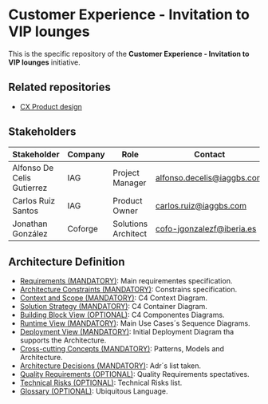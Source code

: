 # Customer Experience - Invitation to VIP lounges
This is the specific repository of the **Customer Experience - Invitation to VIP lounges** initiative. 

## Related repositories

- [CX Product design](https://github.com/Iberia-Ent/customer--customer-experience--customer-experience-product--design/)


## Stakeholders

| Stakeholder                | Company    | Role                | Contact                        |
|----------------------------|------------|---------------------|--------------------------------|
| Alfonso De Celis Gutierrez | IAG        | Project Manager     | <alfonso.decelis@iaggbs.com>   |
| Carlos Ruiz Santos         | IAG        | Product Owner       | <carlos.ruiz@iaggbs.com>       |
| Jonathan González          | Coforge    | Solutions Architect | <cofo-jgonzalezf@iberia.es>    |

## Architecture Definition

- [Requirements (MANDATORY)](./src/01_requirements.md): Main requirementes specification.
- [Architecture Constraints (MANDATORY)](./src/02_architecture_constraints.md): Constrains specification.
- [Context and Scope (MANDATORY)](./src/03_context_and_scope.md): C4 Context Diagram.
- [Solution Strategy (MANDATORY)](./src/04_solution_strategy.md): C4 Container Diagram.
- [Building Block View (OPTIONAL)](./src/05_building_block_view.md): C4 Componentes Diagrams.
- [Runtime View (MANDATORY)](./src/06_runtime_view.md): Main Use Cases´s Sequence Diagrams.
- [Deployment View (MANDATORY)](./src/07_deployment_view.md): Initial Deployment Diagram tha supports the Architecture.
- [Cross-cutting Concepts (MANDATORY)](./src/08_concepts.md): Patterns, Models and Architecture.
- [Architecture Decisions (MANDATORY)](./src/09_architecture_decisions.md): Adr´s list taken.
- [Quality Requirements (OPTIONAL)](./src/10_quality_requirements.md): Quality Requirements spectatives.
- [Technical Risks (OPTIONAL)](./src/11_technical_risks.md): Technical Risks list.
- [Glossary (OPTIONAL)](./src/12_glossary.md): Ubiquitous Language.
